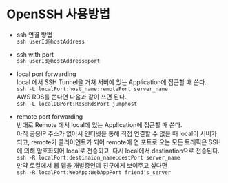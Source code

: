 # OpenSSH 사용방법  
- ssh 연결 방법  
`ssh userId@hostAddress`  
- ssh with port  
`ssh userId@hostAddress:port`
- local port forwarding  
local 에서 SSH Tunnel을 거쳐 서버에 있는 Application에 접근할 때 쓴다.  
`ssh -L localPort:host_name:remotePort server_name`  
AWS RDS를 쓴다면 다음과 같이 쓰면 된다.  
`ssh -L localDBPort:Rds:RdsPort jumphost`  

- remote port forwarding  
반대로 Remote 에서 local에 있는 Application에 접근할 때 쓴다.  
아직 공용IP 주소가 없어서 인터넷을 통해 직접 연결할 수 없을 때 local이 서버가 되고, remote가 클라이언트가 되어 remote에 연 포트로 오는 모든 트래픽은 SSH에 의해 암호화되어 local로 전송되고, 다시 local에서 destination으로 전송된다.  
`ssh -R localPort:destinaion_name:destPort server_name`  
만약 로컬에서 웹 앱을 개발중인데 친구에게 보여주고 싶다면  
`ssh -R localPort:WebApp:WebAppPort friend's_server`    
